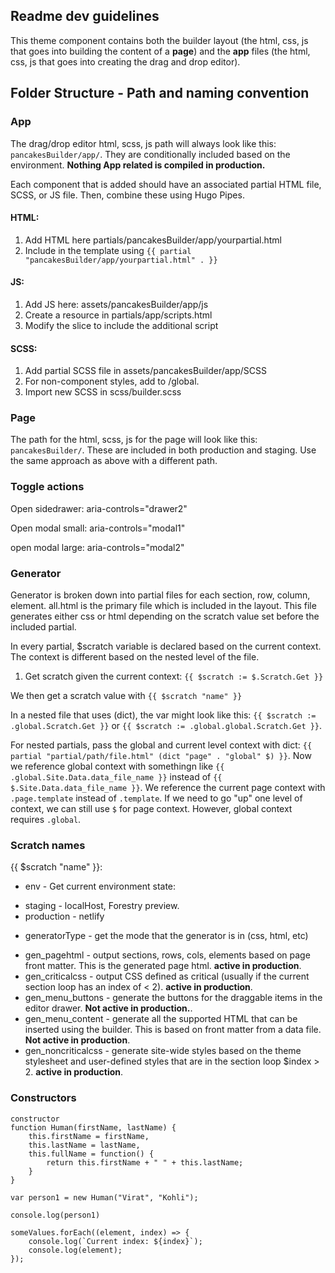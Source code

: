 ## Readme dev guidelines

This theme component contains both the builder layout (the html, css, js that goes into building the content of a **page**) and the **app** files (the html, css, js that goes into creating the drag and drop editor).

## Folder Structure - Path and naming convention

### App
The drag/drop editor html, scss, js path will always look like this: `pancakesBuilder/app/`. They are conditionally included based on the environment. **Nothing App related is compiled in production.**

Each component that is added should have an associated partial HTML file, SCSS, or JS file. Then, combine these using Hugo Pipes. 

#### HTML:
1. Add HTML here partials/pancakesBuilder/app/yourpartial.html
2. Include in the template using `{{ partial "pancakesBuilder/app/yourpartial.html" . }}`

#### JS:
1. Add JS here: assets/pancakesBuilder/app/js
2. Create a resource in partials/app/scripts.html
3. Modify the slice to include the additional script

#### SCSS:
1. Add partial SCSS file in assets/pancakesBuilder/app/SCSS
2. For non-component styles, add to /global.
3. Import new SCSS in scss/builder.scss

### Page
The path for the html, scss, js for the page will look like this: `pancakesBuilder/`. These are included in both production and staging. Use the same approach as above with a different path. 

### Toggle actions
Open sidedrawer:
aria-controls="drawer2"

Open modal small:
aria-controls="modal1"

open modal large:
aria-controls="modal2"

### Generator
Generator is broken down into partial files for each section, row, column, element. all.html is the primary file which is included in the layout. This file generates either css or html depending on the scratch value set before the included partial.

In every partial, $scratch variable is declared based on the current context. The context is different based on the nested level of the file.

1. Get scratch given the current context: `{{ $scratch := $.Scratch.Get }}`

We then get a scratch value with `{{ $scratch "name" }}`

In a nested file that uses (dict), the var might look like this: `{{ $scratch := .global.Scratch.Get }}` or `{{ $scratch := .global.global.Scratch.Get }}`.

For nested partials, pass the global and current level context with dict: `{{ partial "partial/path/file.html" (dict "page" . "global" $) }}`. Now we reference global context with somethingn like `{{ .global.Site.Data.data_file_name }}` instead of `{{ $.Site.Data.data_file_name }}`. We reference the current page context with `.page.template` instead of `.template`. If we need to go "up" one level of context, we can still use `$` for page context. However, global context requires `.global`.

### Scratch names
{{ $scratch "name" }}:
* env - Get current environment state:
- staging - localHost, Forestry preview.
- production - netlify

* generatorType - get the mode that the generator is in (css, html, etc)
- gen_pagehtml - output sections, rows, cols, elements based on page front matter. This is the generated page html. **active in production**.
- gen_criticalcss - output CSS defined as critical (usually if the current section loop has an index of < 2). **active in production**.
- gen_menu_buttons - generate the buttons for the draggable items in the editor drawer. **Not active in production.**.
- gen_menu_content - generate all the supported HTML that can be inserted using the builder. This is based on front matter from a data file. **Not active in production**.
- gen_noncriticalcss - generate site-wide styles based on the theme stylesheet and user-defined styles that are in the section loop $index > 2. **active in production**.


### Constructors 

```
constructor
function Human(firstName, lastName) {
	this.firstName = firstName,
	this.lastName = lastName,
	this.fullName = function() {
		return this.firstName + " " + this.lastName;
	}
}

var person1 = new Human("Virat", "Kohli");

console.log(person1)
```

```
someValues.forEach((element, index) => {
    console.log(`Current index: ${index}`);
    console.log(element);
});
```